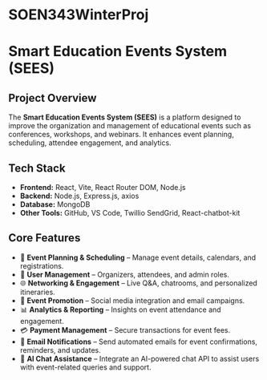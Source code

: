 # SOEN343WinterProj

# Smart Education Events System (SEES)

## Project Overview
The **Smart Education Events System (SEES)** is a platform designed to improve the organization and management of educational events such as conferences, workshops, and webinars. It enhances event planning, scheduling, attendee engagement, and analytics.

## Tech Stack
- **Frontend:** React, Vite, React Router DOM, Node.js  
- **Backend:** Node.js, Express.js, axios 
- **Database:** MongoDB  
- **Other Tools:** GitHub, VS Code, Twillio SendGrid, React-chatbot-kit 

## Core Features
- 📅 **Event Planning & Scheduling** – Manage event details, calendars, and registrations.  
- 👥 **User Management** – Organizers, attendees, and admin roles.  
- 🌐 **Networking & Engagement** – Live Q&A, chatrooms, and personalized itineraries.  
- 📢 **Event Promotion** – Social media integration and email campaigns.  
- 📊 **Analytics & Reporting** – Insights on event attendance and engagement.  
- 💳 **Payment Management** – Secure transactions for event fees.
- 📧 **Email Notifications** – Send automated emails for event confirmations, reminders, and updates.
- 🤖 **AI Chat Assistance** – Integrate an AI-powered chat API to assist users with event-related queries and support.  
